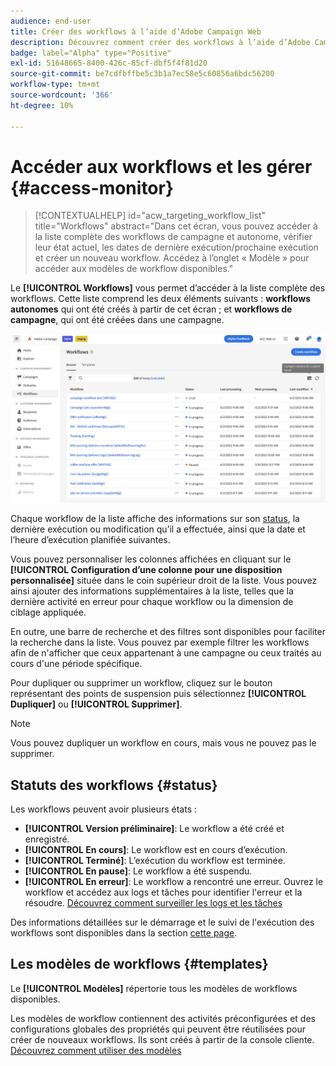 ```yaml
---
audience: end-user
title: Créer des workflows à l’aide d’Adobe Campaign Web
description: Découvrez comment créer des workflows à l’aide d’Adobe Campaign Web.
badge: label="Alpha" type="Positive"
exl-id: 51648665-8400-426c-85cf-dbf5f4f81d20
source-git-commit: be7cdfbffbe5c3b1a7ec58e5c60856a6bdc56200
workflow-type: tm+mt
source-wordcount: '366'
ht-degree: 10%

---
```


# Accéder aux workflows et les gérer {#access-monitor}

>[!CONTEXTUALHELP]
>id="acw_targeting_workflow_list"
>title="Workflows"
>abstract="Dans cet écran, vous pouvez accéder à la liste complète des workflows de campagne et autonome, vérifier leur état actuel, les dates de dernière exécution/prochaine exécution et créer un nouveau workflow. Accédez à l’onglet « Modèle » pour accéder aux modèles de workflow disponibles."

Le **[!UICONTROL Workflows]** vous permet d’accéder à la liste complète des workflows. Cette liste comprend les deux éléments suivants : **workflows autonomes** qui ont été créés à partir de cet écran ; et **workflows de campagne**, qui ont été créées dans une campagne.

![](assets/workflow-list.png)

Chaque workflow de la liste affiche des informations sur son [status](#status), la dernière exécution ou modification qu’il a effectuée, ainsi que la date et l’heure d’exécution planifiée suivantes.

Vous pouvez personnaliser les colonnes affichées en cliquant sur le **[!UICONTROL Configuration d’une colonne pour une disposition personnalisée]** située dans le coin supérieur droit de la liste. Vous pouvez ainsi ajouter des informations supplémentaires à la liste, telles que la dernière activité en erreur pour chaque workflow ou la dimension de ciblage appliquée.

En outre, une barre de recherche et des filtres sont disponibles pour faciliter la recherche dans la liste. Vous pouvez par exemple filtrer les workflows afin de n&#39;afficher que ceux appartenant à une campagne ou ceux traités au cours d&#39;une période spécifique.

Pour dupliquer ou supprimer un workflow, cliquez sur le bouton représentant des points de suspension puis sélectionnez **[!UICONTROL Dupliquer]** ou **[!UICONTROL Supprimer]**.

>[!NOTE]
>
>Vous pouvez dupliquer un workflow en cours, mais vous ne pouvez pas le supprimer.

## Statuts des workflows {#status}

Les workflows peuvent avoir plusieurs états :

* **[!UICONTROL Version préliminaire]**: Le workflow a été créé et enregistré.
* **[!UICONTROL En cours]**: Le workflow est en cours d’exécution.
* **[!UICONTROL Terminé]**: L’exécution du workflow est terminée.
* **[!UICONTROL En pause]**: Le workflow a été suspendu.
* **[!UICONTROL En erreur]**: Le workflow a rencontré une erreur. Ouvrez le workflow et accédez aux logs et tâches pour identifier l&#39;erreur et la résoudre. [Découvrez comment surveiller les logs et les tâches](start-monitor-workflows.md#logs-tasks)

Des informations détaillées sur le démarrage et le suivi de l&#39;exécution des workflows sont disponibles dans la section [cette page](start-monitor-workflows.md).

## Les modèles de workflows {#templates}

Le **[!UICONTROL Modèles]** répertorie tous les modèles de workflows disponibles.

Les modèles de workflow contiennent des activités préconfigurées et des configurations globales des propriétés qui peuvent être réutilisées pour créer de nouveaux workflows. Ils sont créés à partir de la console cliente. [Découvrez comment utiliser des modèles](https://experienceleague.adobe.com/docs/campaign/automation/workflows/introduction/build-a-workflow.html#workflow-templates)
